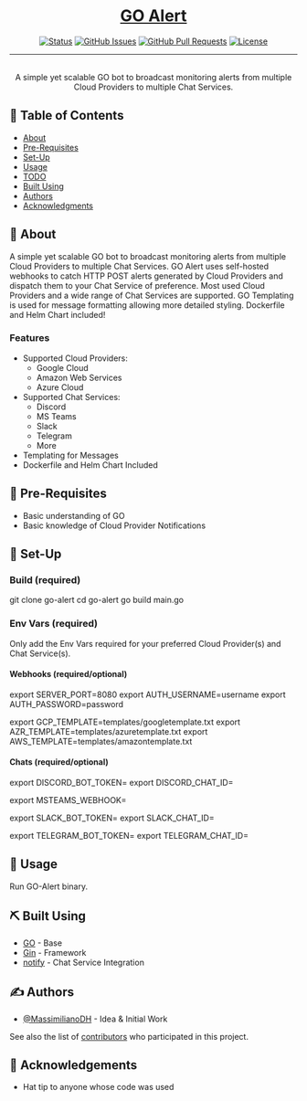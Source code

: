 <p align="center">
  <a href="" rel="noopener">
</p>

<h1 align="center">GO Alert</h1>

<div align="center">

  [![Status](https://img.shields.io/badge/status-active-success.svg)]() 
  [![GitHub Issues](https://img.shields.io/github/issues/MassimilianoDH/GO-alert.svg)](https://github.com/MassimilianoDH/GO-alert/issues)
  [![GitHub Pull Requests](https://img.shields.io/github/issues-pr/MassimilianoDH/GO-alert.svg)](https://github.com/MassimilianoDH/GO-alert/issues)
  [![License](https://img.shields.io/badge/license-MIT-blue.svg)](/LICENSE)

</div>

---

<p align="center"> 
    <br> A simple yet scalable GO bot to broadcast monitoring alerts from multiple Cloud Providers to multiple Chat Services.
</p>

## 📝 Table of Contents
- [About](#about)
- [Pre-Requisites](#prerequisites)
- [Set-Up](#setup)
- [Usage](#usage)
- [TODO](../master/TODO.md)
- [Built Using](#built_using)
- [Authors](#authors)
- [Acknowledgments](#acknowledgement)

## 🧐 About <a name = "about"></a>
A simple yet scalable GO bot to broadcast monitoring alerts from multiple Cloud Providers to multiple Chat Services. GO Alert uses self-hosted webhooks to catch HTTP POST alerts generated by Cloud Providers and dispatch them to your Chat Service of preference. Most used Cloud Providers and a wide range of Chat Services are supported. GO Templating is used for message formatting allowing more detailed styling. Dockerfile and Helm Chart included!

### Features <a name = "features"></a>
- Supported Cloud Providers:
  - Google Cloud
  - Amazon Web Services
  - Azure Cloud
- Supported Chat Services:
  - Discord
  - MS Teams
  - Slack
  - Telegram
  - More
- Templating for Messages
- Dockerfile and Helm Chart Included

## 🏁 Pre-Requisites <a name = "prerequisites"></a>
- Basic understanding of GO
- Basic knowledge of Cloud Provider Notifications

## 🚀 Set-Up <a name = "setup"></a>

### Build (required) <a name = "build"></a>

git clone go-alert
cd go-alert
go build main.go

### Env Vars (required) <a name = "envvars"></a>

Only add the Env Vars required for your preferred Cloud Provider(s) and Chat Service(s).

#### Webhooks (required/optional)

export SERVER_PORT=8080
export AUTH_USERNAME=username
export AUTH_PASSWORD=password

export GCP_TEMPLATE=templates/googletemplate.txt
export AZR_TEMPLATE=templates/azuretemplate.txt
export AWS_TEMPLATE=templates/amazontemplate.txt

#### Chats (required/optional)

export DISCORD_BOT_TOKEN=
export DISCORD_CHAT_ID=

export MSTEAMS_WEBHOOK=

export SLACK_BOT_TOKEN=
export SLACK_CHAT_ID=

export TELEGRAM_BOT_TOKEN=
export TELEGRAM_CHAT_ID=

## 🎈 Usage <a name="usage"></a>

Run GO-Alert binary.

## ⛏️ Built Using <a name = "built_using"></a>
- [GO](https://GO.dev/) - Base
- [Gin](https://github.com/gin-GOnic/gin) - Framework
- [notify](https://github.com/nikoksr/notify) - Chat Service Integration

## ✍️ Authors <a name = "authors"></a>
- [@MassimilianoDH](https://github.com/MassimilianoDH) - Idea & Initial Work

See also the list of [contributors](https://github.com/MassimilianoDH/GO-alert/contributors) who participated in this project.

## 🎉 Acknowledgements <a name = "acknowledgement"></a>
- Hat tip to anyone whose code was used
